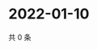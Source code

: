# 2022-01-10

共 0 条

<!-- BEGIN WEIBO -->
<!-- 最后更新时间 Mon Jan 10 2022 17:16:18 GMT+0800 (China Standard Time) -->

<!-- END WEIBO -->

